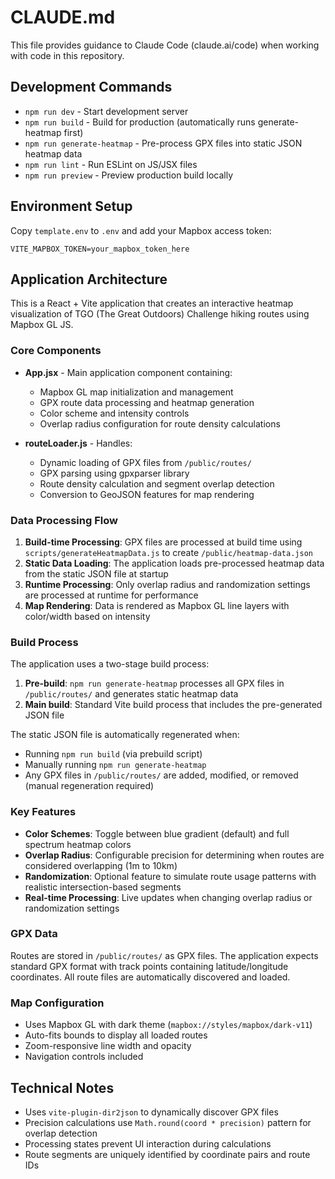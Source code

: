 # CLAUDE.md

This file provides guidance to Claude Code (claude.ai/code) when working with code in this repository.

## Development Commands

- `npm run dev` - Start development server
- `npm run build` - Build for production (automatically runs generate-heatmap first)
- `npm run generate-heatmap` - Pre-process GPX files into static JSON heatmap data
- `npm run lint` - Run ESLint on JS/JSX files
- `npm run preview` - Preview production build locally

## Environment Setup

Copy `template.env` to `.env` and add your Mapbox access token:
```
VITE_MAPBOX_TOKEN=your_mapbox_token_here
```

## Application Architecture

This is a React + Vite application that creates an interactive heatmap visualization of TGO (The Great Outdoors) Challenge hiking routes using Mapbox GL JS.

### Core Components

- **App.jsx** - Main application component containing:
  - Mapbox GL map initialization and management
  - GPX route data processing and heatmap generation
  - Color scheme and intensity controls
  - Overlap radius configuration for route density calculations

- **routeLoader.js** - Handles:
  - Dynamic loading of GPX files from `/public/routes/`
  - GPX parsing using gpxparser library
  - Route density calculation and segment overlap detection
  - Conversion to GeoJSON features for map rendering

### Data Processing Flow

1. **Build-time Processing**: GPX files are processed at build time using `scripts/generateHeatmapData.js` to create `/public/heatmap-data.json`
2. **Static Data Loading**: The application loads pre-processed heatmap data from the static JSON file at startup
3. **Runtime Processing**: Only overlap radius and randomization settings are processed at runtime for performance
4. **Map Rendering**: Data is rendered as Mapbox GL line layers with color/width based on intensity

### Build Process

The application uses a two-stage build process:
1. **Pre-build**: `npm run generate-heatmap` processes all GPX files in `/public/routes/` and generates static heatmap data
2. **Main build**: Standard Vite build process that includes the pre-generated JSON file

The static JSON file is automatically regenerated when:
- Running `npm run build` (via prebuild script)
- Manually running `npm run generate-heatmap`
- Any GPX files in `/public/routes/` are added, modified, or removed (manual regeneration required)

### Key Features

- **Color Schemes**: Toggle between blue gradient (default) and full spectrum heatmap colors
- **Overlap Radius**: Configurable precision for determining when routes are considered overlapping (1m to 10km)
- **Randomization**: Optional feature to simulate route usage patterns with realistic intersection-based segments
- **Real-time Processing**: Live updates when changing overlap radius or randomization settings

### GPX Data

Routes are stored in `/public/routes/` as GPX files. The application expects standard GPX format with track points containing latitude/longitude coordinates. All route files are automatically discovered and loaded.

### Map Configuration

- Uses Mapbox GL with dark theme (`mapbox://styles/mapbox/dark-v11`)
- Auto-fits bounds to display all loaded routes
- Zoom-responsive line width and opacity
- Navigation controls included

## Technical Notes

- Uses `vite-plugin-dir2json` to dynamically discover GPX files
- Precision calculations use `Math.round(coord * precision)` pattern for overlap detection
- Processing states prevent UI interaction during calculations
- Route segments are uniquely identified by coordinate pairs and route IDs